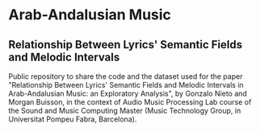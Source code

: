 # Arab-Andalusian Music
## Relationship Between Lyrics' Semantic Fields and Melodic Intervals
Public repository to share the code and the dataset used for the paper "Relationship Between Lyrics' Semantic Fields and Melodic Intervals in Arab-Andalusian Music: an Exploratory Analysis", by Gonzalo Nieto and Morgan Buisson, in the context of Audio Music Processing Lab course of the Sound and Music Computing Master (Music Technology Group, in Universitat Pompeu Fabra, Barcelona).
